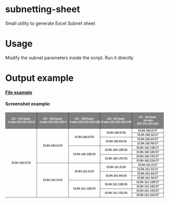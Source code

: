 # subnetting-sheet
Small utility to generate Excel Subnet sheet

# Usage

Modify the subnet parameters inside the script. Run it directly

# Output example


#### [File example](subnet.xlsx)

#### Screenshot example:

![image-20220812144034918](README.assets/image-20220812144034918.png)



